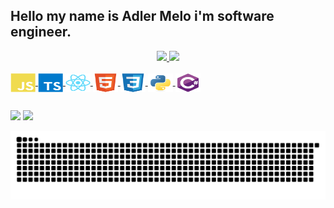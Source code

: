## Hello my name is Adler Melo i'm software engineer.
<div align="center">
  <a href="https://github.com/adlermelo">
  <img height="180em" src="https://github-readme-stats.vercel.app/api?username=adlermelo&theme=dracula_icons=true&count_private=true(https://github.com/adlermelo)"/>
  <img height="180em" src="https://github-readme-stats.vercel.app/api/top-langs/?username=adlermelo&layout=compact&langs_count=7&theme=dracula"/>
</div>
<div style="display: inline_block"><br>
  <img align="center" alt="Adler-Js" height="30" width="40" src="https://raw.githubusercontent.com/devicons/devicon/master/icons/javascript/javascript-plain.svg">
  <img align="center" alt="Adler-Ts" height="30" width="40" src="https://raw.githubusercontent.com/devicons/devicon/master/icons/typescript/typescript-plain.svg">
  <img align="center" alt="Adler-React" height="30" width="40" src="https://raw.githubusercontent.com/devicons/devicon/master/icons/react/react-original.svg">
  <img align="center" alt="Adler-HTML" height="30" width="40" src="https://raw.githubusercontent.com/devicons/devicon/master/icons/html5/html5-original.svg">
  <img align="center" alt="Adler-CSS" height="30" width="40" src="https://raw.githubusercontent.com/devicons/devicon/master/icons/css3/css3-original.svg">
  <img align="center" alt="Adler-Python" height="30" width="40" src="https://raw.githubusercontent.com/devicons/devicon/master/icons/python/python-original.svg">
  <img align="center" alt="Adler-Csharp" height="30" width="40" src="https://raw.githubusercontent.com/devicons/devicon/master/icons/csharp/csharp-original.svg">
  
</div>

  ##
 
<div> 
  <a href = "mailto:adlermelo.adm@gmail.com"><img src="https://img.shields.io/badge/-Gmail-%23333?style=for-the-badge&logo=gmail&logoColor=white" target="_blank"></a>
  <a href="https://www.linkedin.com/in/adler-melo-02728a234/" target="_blank"><img src="https://img.shields.io/badge/-LinkedIn-%230077B5?style=for-the-badge&logo=linkedin&logoColor=white" target="_blank"></a> 

  ![Snake animation](https://github.com/adlermelo/adlermelo/blob/master/svg/github-contribution-grid-snake.svg)

</div>
